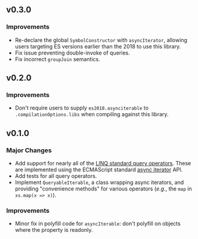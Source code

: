## v0.3.0

### Improvements

- Re-declare the global `SymbolConstructor` with `asyncIterator`, allowing users targeting ES
  versions earlier than the 2018 to use this library.
- Fix issue preventing double-invoke of queries.
- Fix incorrect `groupJoin` semantics.

## v0.2.0

### Improvements

- Don't require users to supply `es2018.asynciterable` to `.compilationOptions.libs` when compiling
  against this library.

## v0.1.0

### Major Changes

- Add support for nearly all of the [LINQ standard query operators][linq-ops]. These are implemented
  using the ECMAScript standard [async iterator][async-iter] API.
- Add tests for all query operators.
- Implement `QueryableIterable`, a class wrapping async iterators, and providing
  "convenience methods" for various operators (_e.g._, the `map` in `xs.map(x =>
  x)`).

### Improvements

- Minor fix in polyfill code for `asyncIterable`: don't polyfill on objects where the property is
  readonly.

[linq-ops]: https://docs.microsoft.com/en-us/previous-versions/dotnet/articles/bb394939(v=msdn.10)
[async-iter]: https://github.com/tc39/proposal-async-iteration
